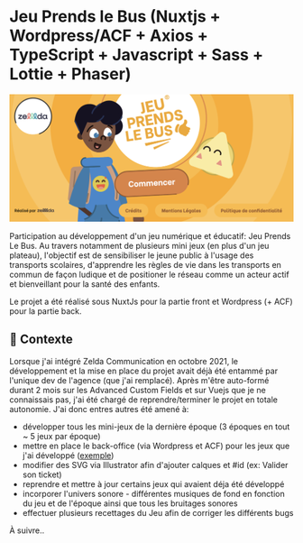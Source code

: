 # Jeu Prends le Bus (Nuxtjs + Wordpress/ACF + Axios + TypeScript + Javascript + Sass + Lottie + Phaser)

![Screenshot](screenshot.png)

Participation au développement d'un jeu numérique et éducatif: Jeu Prends Le Bus. Au travers notamment de plusieurs mini jeux (en plus d'un jeu plateau), l'objectif est de sensibiliser le jeune public à l'usage des transports scolaires, d'apprendre les règles de vie dans les transports en commun de façon ludique et de positioner le réseau comme un acteur actif et bienveillant pour la santé des enfants.

Le projet a été réalisé sous NuxtJs pour la partie front et Wordpress (+ ACF) pour la partie back.

## 📍 Contexte

Lorsque j'ai intégré Zelda Communication en octobre 2021, le développement et la mise en place du projet avait déjà été entammé par l'unique dev de l'agence (que j'ai remplacé). Après m'être auto-formé durant 2 mois sur les Advanced Custom Fields et sur Vuejs que je ne connaissais pas, j'ai été chargé de reprendre/terminer le projet en totale autonomie. J'ai donc entres autres été amené à:

- développer tous les mini-jeux de la dernière époque (3 époques en tout ~ 5 jeux par époque)
- mettre en place le back-office (via Wordpress et ACF) pour les jeux que j'ai développé ([exemple](https://drive.google.com/file/d/1Ni50qwwXmnHWE6p22qZoa5QLd7mTli2Y))
- modifier des SVG via Illustrator afin d'ajouter calques et #id (ex: Valider son ticket)
- reprendre et mettre à jour certains jeux qui avaient déja été développé
- incorporer l'univers sonore - différentes musiques de fond en fonction du jeu et de l'époque ainsi que tous les bruitages sonores
- effectuer plusieurs recettages du Jeu afin de corriger les différents bugs

À suivre..
